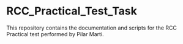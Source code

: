 # RCC_Practical_Test_Task
This repository contains the documentation and scripts for the RCC Practical test performed by Pilar Marti.
